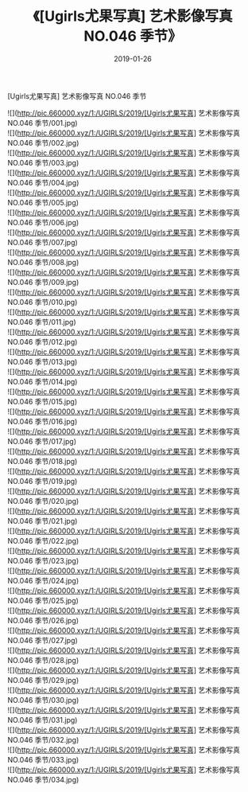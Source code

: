 ﻿---
layout: post
title:  《[Ugirls尤果写真] 艺术影像写真 NO.046 季节》
date:   2019-01-26
img: http://pic.660000.xyz/1:/UGIRLS/2019/[Ugirls尤果写真] 艺术影像写真 NO.046 季节/000.jpg
categories: [美女, 清纯, 唯美]
---

[Ugirls尤果写真] 艺术影像写真 NO.046 季节

 ![](http://pic.660000.xyz/1:/UGIRLS/2019/[Ugirls尤果写真] 艺术影像写真 NO.046 季节/001.jpg) <br>![](http://pic.660000.xyz/1:/UGIRLS/2019/[Ugirls尤果写真] 艺术影像写真 NO.046 季节/002.jpg) <br>![](http://pic.660000.xyz/1:/UGIRLS/2019/[Ugirls尤果写真] 艺术影像写真 NO.046 季节/003.jpg) <br>![](http://pic.660000.xyz/1:/UGIRLS/2019/[Ugirls尤果写真] 艺术影像写真 NO.046 季节/004.jpg) <br>![](http://pic.660000.xyz/1:/UGIRLS/2019/[Ugirls尤果写真] 艺术影像写真 NO.046 季节/005.jpg) <br>![](http://pic.660000.xyz/1:/UGIRLS/2019/[Ugirls尤果写真] 艺术影像写真 NO.046 季节/006.jpg) <br>![](http://pic.660000.xyz/1:/UGIRLS/2019/[Ugirls尤果写真] 艺术影像写真 NO.046 季节/007.jpg) <br>![](http://pic.660000.xyz/1:/UGIRLS/2019/[Ugirls尤果写真] 艺术影像写真 NO.046 季节/008.jpg) <br>![](http://pic.660000.xyz/1:/UGIRLS/2019/[Ugirls尤果写真] 艺术影像写真 NO.046 季节/009.jpg) <br>![](http://pic.660000.xyz/1:/UGIRLS/2019/[Ugirls尤果写真] 艺术影像写真 NO.046 季节/010.jpg) <br>![](http://pic.660000.xyz/1:/UGIRLS/2019/[Ugirls尤果写真] 艺术影像写真 NO.046 季节/011.jpg) <br>![](http://pic.660000.xyz/1:/UGIRLS/2019/[Ugirls尤果写真] 艺术影像写真 NO.046 季节/012.jpg) <br>![](http://pic.660000.xyz/1:/UGIRLS/2019/[Ugirls尤果写真] 艺术影像写真 NO.046 季节/013.jpg) <br>![](http://pic.660000.xyz/1:/UGIRLS/2019/[Ugirls尤果写真] 艺术影像写真 NO.046 季节/014.jpg) <br>![](http://pic.660000.xyz/1:/UGIRLS/2019/[Ugirls尤果写真] 艺术影像写真 NO.046 季节/015.jpg) <br>![](http://pic.660000.xyz/1:/UGIRLS/2019/[Ugirls尤果写真] 艺术影像写真 NO.046 季节/016.jpg) <br>![](http://pic.660000.xyz/1:/UGIRLS/2019/[Ugirls尤果写真] 艺术影像写真 NO.046 季节/017.jpg) <br>![](http://pic.660000.xyz/1:/UGIRLS/2019/[Ugirls尤果写真] 艺术影像写真 NO.046 季节/018.jpg) <br>![](http://pic.660000.xyz/1:/UGIRLS/2019/[Ugirls尤果写真] 艺术影像写真 NO.046 季节/019.jpg) <br>![](http://pic.660000.xyz/1:/UGIRLS/2019/[Ugirls尤果写真] 艺术影像写真 NO.046 季节/020.jpg) <br>![](http://pic.660000.xyz/1:/UGIRLS/2019/[Ugirls尤果写真] 艺术影像写真 NO.046 季节/021.jpg) <br>![](http://pic.660000.xyz/1:/UGIRLS/2019/[Ugirls尤果写真] 艺术影像写真 NO.046 季节/022.jpg) <br>![](http://pic.660000.xyz/1:/UGIRLS/2019/[Ugirls尤果写真] 艺术影像写真 NO.046 季节/023.jpg) <br>![](http://pic.660000.xyz/1:/UGIRLS/2019/[Ugirls尤果写真] 艺术影像写真 NO.046 季节/024.jpg) <br>![](http://pic.660000.xyz/1:/UGIRLS/2019/[Ugirls尤果写真] 艺术影像写真 NO.046 季节/025.jpg) <br>![](http://pic.660000.xyz/1:/UGIRLS/2019/[Ugirls尤果写真] 艺术影像写真 NO.046 季节/026.jpg) <br>![](http://pic.660000.xyz/1:/UGIRLS/2019/[Ugirls尤果写真] 艺术影像写真 NO.046 季节/027.jpg) <br>![](http://pic.660000.xyz/1:/UGIRLS/2019/[Ugirls尤果写真] 艺术影像写真 NO.046 季节/028.jpg) <br>![](http://pic.660000.xyz/1:/UGIRLS/2019/[Ugirls尤果写真] 艺术影像写真 NO.046 季节/029.jpg) <br>![](http://pic.660000.xyz/1:/UGIRLS/2019/[Ugirls尤果写真] 艺术影像写真 NO.046 季节/030.jpg) <br>![](http://pic.660000.xyz/1:/UGIRLS/2019/[Ugirls尤果写真] 艺术影像写真 NO.046 季节/031.jpg) <br>![](http://pic.660000.xyz/1:/UGIRLS/2019/[Ugirls尤果写真] 艺术影像写真 NO.046 季节/032.jpg) <br>![](http://pic.660000.xyz/1:/UGIRLS/2019/[Ugirls尤果写真] 艺术影像写真 NO.046 季节/033.jpg) <br>![](http://pic.660000.xyz/1:/UGIRLS/2019/[Ugirls尤果写真] 艺术影像写真 NO.046 季节/034.jpg) <br>
